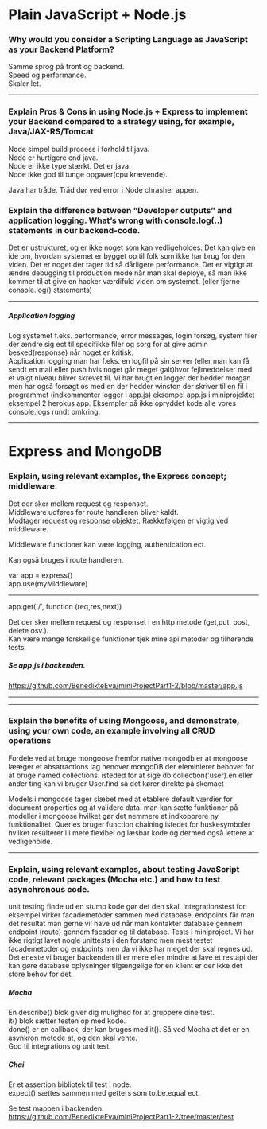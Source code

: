 # Plain JavaScript + Node.js
### Why would you consider a Scripting Language as JavaScript as your Backend Platform?
Samme sprog på front og backend.  
Speed og performance.  
Skaler let.  

---
### Explain Pros & Cons in using Node.js + Express to implement your Backend compared to a strategy using, for example, Java/JAX-RS/Tomcat
Node simpel build process i forhold til java.  
Node er hurtigere end java.  
Node er ikke type stærkt. Det er java.  
Node ikke god til tunge opgaver(cpu krævende). 

Java har tråde. Tråd dør ved error i Node chrasher appen.

### Explain the difference between “Developer outputs” and application logging. What’s wrong with console.log(..) statements in our backend-code.
Det er ustrukturet, og er ikke noget som kan vedligeholdes. Det kan give en ide om, hvordan systemet er bygget op til folk som ikke har brug for den viden.
Det er noget der tager tid så dårligere performance. 
Det er vigtigt at ændre debugging til production mode når man skal deploye, så man ikke kommer til at give en hacker værdifuld viden om systemet. 
(eller fjerne console.log() statements)

---

##### Application logging
Log systemet f.eks. performance, error messages, login forsøg, system filer der ændre sig ect til specifikke filer og sorg for at give admin besked(response) når noget er kritisk.  
Application logging man har f.eks. en logfil på sin server (eller man kan få sendt en mail eller push hvis noget går meget galt)hvor fejlmeddelser med et valgt niveau bliver skrevet til. 
Vi har brugt en logger der hedder morgan men har også forsøgt os med en der hedder winston der skriver til en fil i programmet (indkommenter logger i app.js)
eksempel app.js i miniprojektet eksempel 2 herokus app. Eksempler på ikke opryddet kode alle vores console.logs rundt omkring. 

---
# Express and MongoDB
### Explain, using relevant examples, the Express concept; middleware.
Det der sker mellem request og responset.  
Middleware udføres før route handleren bliver kaldt.  
Modtager request og response objektet.
Rækkefølgen er vigtig ved middleware.  

Middleware funktioner kan være logging, authentication ect.  

Kan også bruges i route handleren.  

var app = express()  
app.use(myMiddleware)  
* * *  

app.get('/', function (req,res,next))  

Det der sker mellem request og responset i en http metode (get,put, post, delete osv.).  
Kan være mange forskellige funktioner tjek mine api metoder og tilhørende tests.  

##### Se app.js i backenden.
https://github.com/BenedikteEva/miniProjectPart1-2/blob/master/app.js  


* * *  
---
### Explain the benefits of using Mongoose, and demonstrate, using your own code, an example involving all CRUD operations
Fordele ved at bruge mongoose fremfor native mongodb er at mongoose lææger et absatractions lag henover mongoDB der eleminierer behovet for at bruge named collections. isteded for at sige db.collection('user).en eller ander ting kan vi bruger User.find så det kører direkte på skemaet

Models i mongoose tager slæbet med at etablere default værdier for document properties og at validere data. 
man kan sætte funktioner på modeller i mongoose hvilket gør det nemmere at indkoporere ny funktionalitet. 
Queries bruger function chaining istedet for huskesymboler hvilket resulterer i i mere flexibel og læsbar kode og dermed også lettere at vedligeholde. 



---
### Explain, using relevant examples, about testing JavaScript code, relevant packages (Mocha etc.) and how to test asynchronous code.

unit testing finde ud en stump kode gør det den skal. Integrationstest for eksempel virker facademetoder sammen med database, endpoints får man det resultat man gerne vil have ud når man kontakter database gennem endpoint (route) gennem facader og til database. 
Tests i miniproject. 
Vi har ikke rigtigt lavet nogle unittests i den forstand men mest testet facademetoder og endpoints men da vi ikke har meget der skal regnes ud. Det eneste vi bruger backenden til er mere eller mindre at lave et restapi der kan gøre database oplysninger tilgængelige for en klient er der ikke det store behov for det. 

##### Mocha
En describe() blok giver dig mulighed for at gruppere dine test.  
it() blok sætter testen op med kode.  
done() er en callback, der kan bruges med it(). Så ved Mocha at det er en asynkron metode at, og den skal vente.  
God til integrations og unit test.  

##### Chai
Er et assertion bibliotek til test i node.  
expect() sættes sammen med getters som to.be.equal ect.  

Se test mappen i backenden. https://github.com/BenedikteEva/miniProjectPart1-2/tree/master/test  

